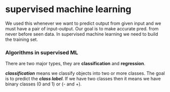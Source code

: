 # supervised machine learning
We used this whenever we want to predict output from given input and we must have a pair of input-output. Our goal is to make accurate pred. from never before seen data. In supervised machine learning we need to build the training set. 

### Algorithms in supervised ML
There are two major types, they are **classification** and **regression**.

***classification*** means we classify objects into two or more classes. The goal is to predict the ***class label***. If we have two classes then it means we have binary classes (0 and 1) or (- and +). 
